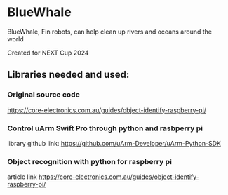 # BlueWhale
BlueWhale, Fin robots, can help clean up rivers and oceans around the world

Created for NEXT Cup 2024

## Libraries needed and used:
### Original source code
https://core-electronics.com.au/guides/object-identify-raspberry-pi/

### Control uArm Swift Pro through python and rasbperry pi
library github link:
https://github.com/uArm-Developer/uArm-Python-SDK

### Object recognition with python for raspberry pi
article link
https://core-electronics.com.au/guides/object-identify-raspberry-pi/
